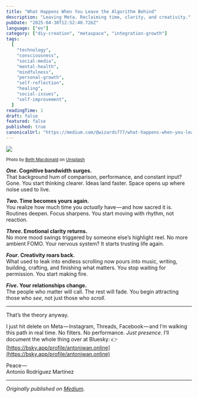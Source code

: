 ```yaml
---
title: "What Happens When You Leave the Algorithm Behind"
description: "Leaving Meta. Reclaiming time, clarity, and creativity."
pubDate: "2025-04-30T12:52:40.726Z"
language: ["en"]
category: ["diy-creation", "metaspace", "integration-growth"]
tags:
  [
    "technology",
    "consciousness",
    "social-media",
    "mental-health",
    "mindfulness",
    "personal-growth",
    "self-reflection",
    "healing",
    "social-issues",
    "self-improvement",
  ]
readingTime: 1
draft: false
featured: false
published: true
canonicalUrl: "https://medium.com/@wizards777/what-happens-when-you-leave-the-algorithm-behind-4b606eb54cc0"
---
```


![](https://cdn-images-1.medium.com/max/2560/0*WZdrSeBiQJUenlXR)

<small>Photo by [Beth Macdonald](https://unsplash.com/@elsbethcat?utm_source=medium&utm_medium=referral) on [Unsplash](https://unsplash.com?utm_source=medium&utm_medium=referral)</small>

**_One_. Cognitive bandwidth surges.**<br> That background hum of comparison, performance, and constant input? Gone. You start thinking clearer. Ideas land faster. Space opens up where noise used to live.

**_Two_. Time becomes yours again.**<br> You realize how much time you _actually_ have — and how sacred it is. Routines deepen. Focus sharpens. You start moving with rhythm, not reaction.

**_Three_. Emotional clarity returns.**<br> No more mood swings triggered by someone else’s highlight reel. No more ambient FOMO. Your nervous system? It starts trusting life again.

**_Four_. Creativity roars back.**<br> What used to leak into endless scrolling now pours into music, writing, building, crafting, and finishing what matters. You stop waiting for permission. You start making fire.

**_Five_. Your relationships change.**<br> The people who matter will call. The rest will fade. You begin attracting those who _see_, not just those who _scroll_.

<hr class="section-divider">That’s the theory anyway.

I just hit delete on Meta — Instagram, Threads, Facebook — and I’m walking this path in real time. No filters. No performance. _Just presence_. I’ll document the whole thing over at Bluesky: 👉 [https://bsky.app/profile/antoniwan.online](https://bsky.app/profile/antoniwan.online)

Peace — <br> Antonio Rodríguez Martínez

---

_Originally published on [Medium](https://medium.com/@wizards777/what-happens-when-you-leave-the-algorithm-behind-4b606eb54cc0)._
